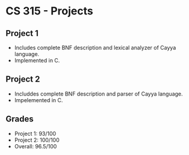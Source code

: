 # CS 315 - Projects
## Project 1
* Includes complete BNF description and lexical analyzer of Cayya language.
* Implemented in C.
## Project 2
* Includdes complete BNF description and parser of Cayya language.
* Impelemented in C.
## Grades 
* Project 1: 93/100
* Project 2: 100/100
* Overall: 96.5/100

